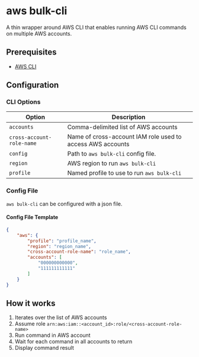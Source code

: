 # aws bulk-cli
A thin wrapper around AWS CLI that enables running AWS CLI commands on multiple AWS accounts.

## Prerequisites
- [AWS CLI](https://aws.amazon.com/cli/)

## Configuration
### CLI Options


| Option                          | Description                                                |
| ----------------------------- | ---------------------------------------------------------- |
| ```accounts```                | Comma-delimited list of AWS accounts                       |
| ```cross-account-role-name``` | Name of cross-account IAM role used to access AWS accounts |
| ```config```                  | Path to ```aws bulk-cli``` config file.                          |
| ```region```                  | AWS region to run ```aws bulk-cli```                                                         |
|       ```profile```                        |    Named profile to use to run ```aws bulk-cli```                                                        |

### Config File
```aws bulk-cli```  can be configured with a json file. 
#### Config File Template

```json
{
    "aws": {
        "profile": "profile_name",
        "region": "region_name",
        "cross-account-role-name": "role_name",
        "accounts": [
            "000000000000", 
            "111111111111"
        ]
    }
}
```
## How it works
1. Iterates over the list of AWS accounts
2. Assume role ```arn:aws:iam::<account_id>:role/<cross-account-role-name>```
3. Run command in AWS account
4. Wait for each command in all accounts to return
5. Display command result 
